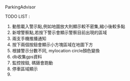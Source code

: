 ParkingAdvisor



TODO LIST :

1. 動態載入警示點,例如地圖放大則顯示較不密集,縮小後較多點
2. 新增警察點,若按下警示會顯示警察目前出現的區域
3. 兩支手機推播通知
4. 按下兩個按鈕會顯示小方塊區域在地圖下方
5. 根據警示分數不同, mylocation circle顏色變換
6. db收集gps資料
7. 監控按鈕, 碼錶會跑動
8. 停車區域顯示
9. 
